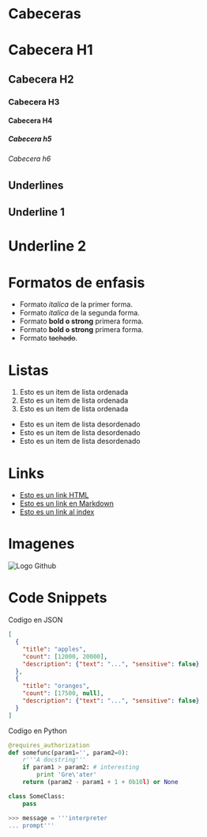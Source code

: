# Cabeceras

# Cabecera H1
## Cabecera H2
### Cabecera H3
#### Cabecera H4
##### Cabecera h5
###### Cabecera h6

Underlines
-----------

Underline 1
------------
Underline 2
============

# Formatos de enfasis
- Formato *italica* de la primer forma.
- Formato _italica_ de la segunda forma.
- Formato **bold o strong** primera forma.
- Formato __bold o strong__ primera forma.
- Formato ~~tachado~~.

# Listas
1. Esto es un item de lista ordenada
2. Esto es un item de lista ordenada
3. Esto es un item de lista ordenada
- Esto es un item de lista desordenado
- Esto es un item de lista desordenado
- Esto es un item de lista desordenado

# Links
- <a href="http://www.google.com"> Esto es un link HTML</a>
- [Esto es un link en Markdown](http://www.google.com)
- [Esto es un link al index](index.html)

# Imagenes
![Logo Github](https://github.githubassets.com/images/modules/logos_page/GitHub-Mark.png)

# Code Snippets
Codigo en JSON
```JSON
[
  {
    "title": "apples",
    "count": [12000, 20000],
    "description": {"text": "...", "sensitive": false}
  },
  {
    "title": "oranges",
    "count": [17500, null],
    "description": {"text": "...", "sensitive": false}
  }
]
```
Codigo en Python
```Python
@requires_authorization
def somefunc(param1='', param2=0):
    r'''A docstring'''
    if param1 > param2: # interesting
        print 'Gre\'ater'
    return (param2 - param1 + 1 + 0b10l) or None

class SomeClass:
    pass

>>> message = '''interpreter
... prompt'''
```